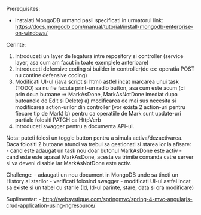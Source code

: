 Prerequisites:
- instalati MongoDB urmand pasii specificati in urmatorul link:
https://docs.mongodb.com/manual/tutorial/install-mongodb-enterprise-on-windows/

Cerinte:
1. Introduceti un layer de legatura intre repository si controller (service layer, asa cum am facut in toate exemplele anterioare)
2. Introduceti defensive coding si builder in controller(de ex: operatia POST nu contine defensive coding)
3. Modificati UI-ul (java script si html) astfel incat marcarea unui task (TODO) sa nu fie facuta print-un radio button, asa cum este acum (ci prin doua butoane => MarkAsDone, MarkAsNotDone imediat dupa butoanele de Edit si Delete)
	a) modificarea de mai sus necesita si modificarea action-urilor din controller (vor exista 2 action-uri pentru fiecare tip de Mark)
	b) pentru ca operatiile de Mark sunt update-uri partiale folositi PATCH ca HttpVerb
4. Introduceti swagger pentru a documenta API-ul.

Nota: puteti folosi un toggle button pentru a simula activa/dezactivarea. Daca folositi 2 butoane atunci va trebui sa gestionati si starea lor la afisare:
	- cand este adaugat un task nou doar butonul MarkAsDone este activ
	- cand este este apasat MarkAsDone, acesta va trimite comanda catre server si va deveni disable iar MarkAsNotDone este activ.

Challenge:
	- adaugati un nou document in MongoDB unde sa tineti un History al starilor
	- verificati folosind swagger
	- modificati UI-ul astfel incat sa existe si un tabel cu starile (Id, Id-ul parinte, stare, data si ora modificare)

Suplimentar:
	- http://websystique.com/springmvc/spring-4-mvc-angularjs-crud-application-using-ngresource/
